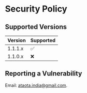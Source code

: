 # Security Policy

## Supported Versions

| Version | Supported          |
| ------- | ------------------ |
| 1.1.1.x   | :white_check_mark: |
| 1.1.0.x   | :x:                |

## Reporting a Vulnerability
Email: ataota.india@gmail.com.
